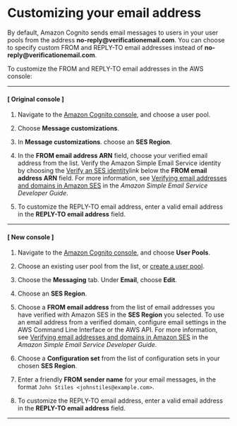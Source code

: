 # Customizing your email address<a name="cognito-user-pool-settings-email-address-customization"></a>

By default, Amazon Cognito sends email messages to users in your user pools from the address **no\-reply@verificationemail\.com**\. You can choose to specify custom FROM and REPLY\-TO email addresses instead of **no\-reply@verificationemail\.com**\.

To customize the FROM and REPLY\-TO email addresses in the AWS console:

------
#### [ Original console ]

1. Navigate to the [Amazon Cognito console](https://console.aws.amazon.com/cognito/home), and choose a user pool\.

1. Choose **Message customizations**\.

1. In **Message customizations**\. choose an **SES Region**\.

1. In the **FROM email address ARN** field, choose your verified email address from the list\. Verify the Amazon Simple Email Service identity by choosing the [Verify an SES identity](https://console.aws.amazon.com/ses/home#verified-senders-email:)link below the **FROM email address ARN** field\. For more information, see [Verifying email addresses and domains in Amazon SES](https://docs.aws.amazon.com/ses/latest/DeveloperGuide/verify-addresses-and-domains.html) in the *Amazon Simple Email Service Developer Guide*\.

1. To customize the REPLY\-TO email address, enter a valid email address in the **REPLY\-TO email address** field\.

------
#### [ New console ]

1. Navigate to the [Amazon Cognito console](https://console.aws.amazon.com/cognito/home), and choose **User Pools**\.

1. Choose an existing user pool from the list, or [create a user pool](https://docs.aws.amazon.com/cognito/latest/developerguide/cognito-user-pool-as-user-directory.html)\.

1. Choose the **Messaging** tab\. Under **Email**, choose **Edit**\.

1. Choose an **SES Region**\.

1. Choose a **FROM email address** from the list of email addresses you have verified with Amazon SES in the **SES Region** you selected\. To use an email address from a verified domain, configure email settings in the AWS Command Line Interface or the AWS API\. For more information, see [Verifying email addresses and domains in Amazon SES](https://docs.aws.amazon.com/ses/latest/DeveloperGuide/verify-addresses-and-domains.html) in the *Amazon Simple Email Service Developer Guide*\.

1. Choose a **Configuration set** from the list of configuration sets in your chosen **SES Region**\.

1. Enter a friendly **FROM sender name** for your email messages, in the format `John Stiles <johnstiles@example.com>`\.

1. To customize the REPLY\-TO email address, enter a valid email address in the **REPLY\-TO email address** field\.

------